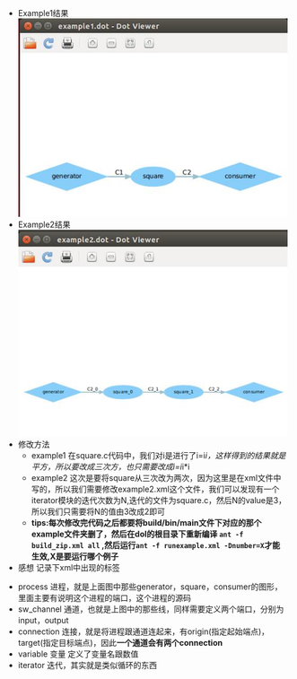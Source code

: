 
- Example1结果  
![example1](https://github.com/LLuqw/ES2016_14353219/blob/master/image/ex1.jpg?raw=true)
- Example2结果  
![example2](https://github.com/LLuqw/ES2016_14353219/blob/master/image/ex2.jpg?raw=true)
- 修改方法
    - example1
    在square.c代码中，我们对i是进行了i=i*i，这样得到的结果就是平方，所以要改成三次方，也只需要改成i=i*i*i
    - example2
    这次是要将square从三次改为两次，因为这里是在xml文件中写的，所以我们需要修改example2.xml这个文件，我们可以发现有一个iterator模块的迭代次数为N,迭代的文件为square.c，然后N的value是3，所以我们只需要将N的值由3改成2即可
    - **tips:每次修改完代码之后都要将build/bin/main文件下对应的那个example文件夹删了，然后在dol的根目录下重新编译 `ant -f build_zip.xml all` ,然后运行`ant -f runexample.xml -Dnumber=X`才能生效,X是要运行哪个例子**
- 感想
 记录下xml中出现的标签
 * process 进程，就是上面图中那些generator，square，consumer的图形，里面主要有说明这个进程的端口，这个进程的源码
 * sw_channel 通道，也就是上图中的那些线，同样需要定义两个端口，分别为input，output
 * connection 连接，就是将进程跟通道连起来，有origin(指定起始端点)，target(指定目标端点)，因此**一个通道会有两个connection**
 * variable 变量 定义了变量名跟数值
 * iterator 迭代，其实就是类似循环的东西
